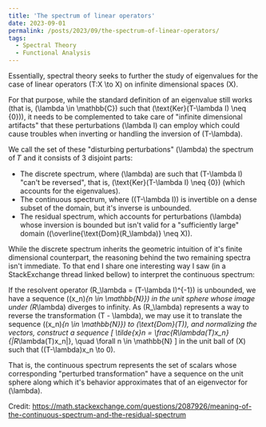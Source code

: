 ```yaml
---
title: 'The spectrum of linear operators'
date: 2023-09-01
permalink: /posts/2023/09/the-spectrum-of-linear-operators/
tags:
  - Spectral Theory
  - Functional Analysis
---
```


Essentially, spectral theory seeks to further the study of eigenvalues for the case of linear operators \(T:X \to X\) on infinite dimensional spaces \(X\).

For that purpose, while the standard definition of an eigenvalue still works (that is, \(\lambda \in \mathbb{C}\) such that \(\text{Ker}(T-\lambda I) \neq \{0\}\)), it needs to be complemented to take care of "infinite dimensional artifacts" that these perturbations \(\lambda I\) can employ which could cause troubles when inverting or handling the inversion of \(T-\lambda\).

We call the set of these "disturbing perturbations" \(\lambda\) the spectrum of 𝑇 and it consists of 3 disjoint parts:
- The discrete spectrum, where \(\lambda\) are such that \(T-\lambda I\) "can't be reversed", that is, \(\text{Ker}(T-\lambda I) \neq \{0\}\) (which accounts for the eigenvalues).
- The continuous spectrum, where \((T-\lambda I)\) is invertible on a dense subset of the domain, but it's inverse is unbounded.
- The residual spectrum, which accounts for perturbations \(\lambda\) whose inversion is bounded but isn't valid for a "sufficiently large" domain (\(\overline{\text{Dom}(R_\lambda)} \neq X\)).

While the discrete spectrum inherits the geometric intuition of it's finite dimensional counterpart, the reasoning behind the two remaining spectra isn't immediate. To that end I share one interesting way I saw (in a StackExchange thread linked bellow) to interpret the continuous spectrum:

If the resolvent operator \(R_\lambda = (T-\lambda I)^{-1}\) is unbounded, we have a sequence \((x_n)_{n \in \mathbb{N}}\) in the unit sphere whose image under \(R_\lambda\) diverges to infinity. As \(R_\lambda\) represents a way to reverse the transformation \(T - \lambda\), we may use it to translate the sequence \((x_n)_{n \in \mathbb{N}}\) to \(\text{Dom}(T)\), and normalizing the vectors, construct a sequence 
\[
\tilde{x}_n = \frac{R_\lambda(T)x_n}{\|R_\lambda(T)x_n\|}, \quad \forall n \in \mathbb{N}
\]
in the unit ball of \(X\) such that \((T-\lambda)x_n \to 0\).

That is, the continuous spectrum represents the set of scalars whose corresponding "perturbed transformation" have a sequence on the unit sphere along which it's behavior approximates that of an eigenvector for \(\lambda\).

Credit: https://math.stackexchange.com/questions/2087926/meaning-of-the-continuous-spectrum-and-the-residual-spectrum
